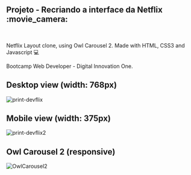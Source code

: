  <h2>Projeto - Recriando a interface da Netflix :movie_camera:</h2>​

Netflix Layout clone, using Owl Carousel 2. Made with HTML, CSS3 and Javascript  :computer:​ 

<p>Bootcamp Web Developer - Digital Innovation One.</p>


<h2>Desktop view (width: 768px)</h2>

![print-devflix](https://user-images.githubusercontent.com/77693259/107720953-38f18000-6cba-11eb-8d86-01b24b295037.PNG)


<h2>Mobile view (width: 375px)</h2>

![print-devflix2](https://user-images.githubusercontent.com/77693259/107721508-92a67a00-6cbb-11eb-8301-9c8bfb46c124.PNG)


<h2>Owl Carousel 2 (responsive)</h2>

![OwlCarousel2](https://user-images.githubusercontent.com/77693259/107721394-478c6700-6cbb-11eb-8839-28a75deb7e3e.PNG)
